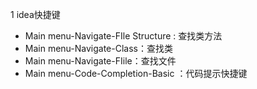 1 idea快捷键
- Main menu-Navigate-FIle Structure  : 查找类方法
- Main menu-Navigate-Class：查找类
- Main menu-Navigate-FIile：查找文件
- Main menu-Code-Completion-Basic  ：代码提示快捷键